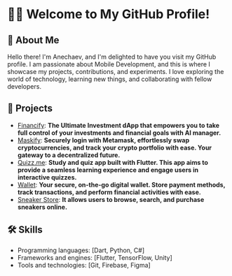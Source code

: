 # 👋🏻 Welcome to My GitHub Profile!

## 🔮 About Me
Hello there! I'm Anechaev, and I'm delighted to have you visit my GitHub profile. I am passionate about Mobile Development, and this is where I showcase my projects, contributions, and experiments. I love exploring the world of technology, learning new things, and collaborating with fellow developers.

## 🚀 Projects
- [Financify](https://github.com/Anechaev06/Financify): **The Ultimate Investment dApp that empowers you to take full control of your investments and financial goals with AI manager.**
- [Maskify](https://github.com/Anechaev06/maskify): **Securely login with Metamask, effortlessly swap cryptocurrencies, and track your crypto portfolio with ease. Your gateway to a decentralized future.**
- [Quizz.me](https://github.com/Anechaev06/quizz_me): **Study and quiz app built with Flutter. This app aims to provide a seamless learning experience and engage users in interactive quizzes.**
- [Wallet](https://github.com/Anechaev06/wallet_app): **Your secure, on-the-go digital wallet. Store payment methods, track transactions, and perform financial activities with ease.**
- [Sneaker Store](https://github.com/Anechaev06/sneaker_store): **It allows users to browse, search, and purchase sneakers online.**

## 🛠 Skills
- Programming languages: [Dart, Python, C#]
- Frameworks and engines: [Flutter, TensorFlow, Unity]
- Tools and technologies: [Git, Firebase, Figma]
